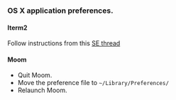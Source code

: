 ### OS X application preferences.

#### Iterm2
Follow instructions from this [SE thread](http://apple.stackexchange.com/questions/111534/iterm2-doesnt-read-com-googlecode-iterm2-plist/167143#167143)

#### Moom
* Quit Moom.
* Move the preference file to `~/Library/Preferences/`
* Relaunch Moom.
